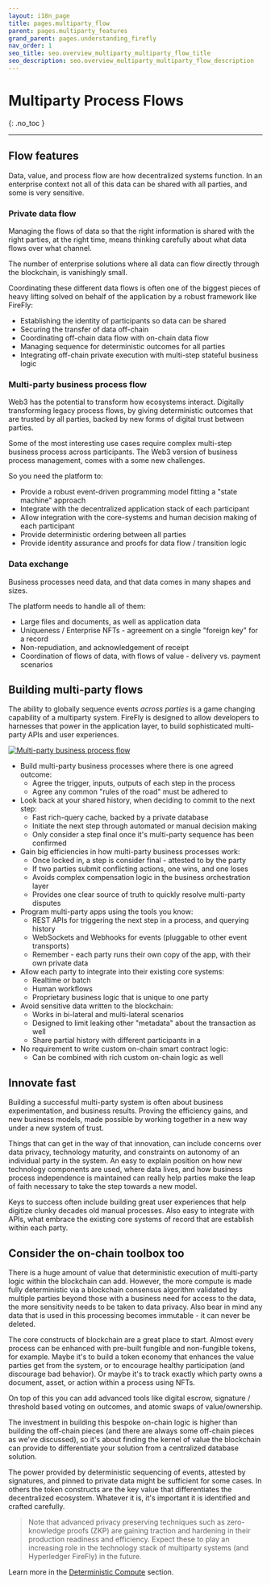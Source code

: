 ```yaml
---
layout: i18n_page
title: pages.multiparty_flow
parent: pages.multiparty_features
grand_parent: pages.understanding_firefly
nav_order: 1
seo_title: seo.overview_multiparty_multiparty_flow_title
seo_description: seo.overview_multiparty_multiparty_flow_description
---
```


# Multiparty Process Flows
{: .no_toc }

---

## Flow features

Data, value, and process flow are how decentralized systems function. In an enterprise context
not all of this data can be shared with all parties, and some is very sensitive.

### Private data flow

Managing the flows of data so that the right information is shared with the right parties,
at the right time, means thinking carefully about what data flows over what channel.

The number of enterprise solutions where all data can flow directly through the blockchain,
is vanishingly small.

Coordinating these different data flows is often one of the biggest pieces of heavy lifting solved
on behalf of the application by a robust framework like FireFly:

- Establishing the identity of participants so data can be shared
- Securing the transfer of data off-chain
- Coordinating off-chain data flow with on-chain data flow
- Managing sequence for deterministic outcomes for all parties
- Integrating off-chain private execution with multi-step stateful business logic

### Multi-party business process flow

Web3 has the potential to transform how ecosystems interact. Digitally transforming
legacy process flows, by giving deterministic outcomes that are trusted by all parties,
backed by new forms of digital trust between parties.

Some of the most interesting use cases require complex multi-step business process across
participants. The Web3 version of business process management, comes with a some new challenges.

So you need the platform to:

- Provide a robust event-driven programming model fitting a "state machine" approach
- Integrate with the decentralized application stack of each participant
- Allow integration with the core-systems and human decision making of each participant
- Provide deterministic ordering between all parties
- Provide identity assurance and proofs for data flow / transition logic

### Data exchange

Business processes need data, and that data comes in many shapes and sizes.

The platform needs to handle all of them:

- Large files and documents, as well as application data
- Uniqueness / Enterprise NFTs - agreement on a single "foreign key" for a record
- Non-repudiation, and acknowledgement of receipt
- Coordination of flows of data, with flows of value - delivery vs. payment scenarios

## Building multi-party flows

The ability to globally sequence events _across parties_ is a game changing capability of a multiparty
system. FireFly is designed to allow developers to harnesses that power in the application layer, to build
sophisticated multi-party APIs and user experiences.

[![Multi-party business process flow](../../images/multiparty_business_process_flow.jpg "Multi-party business process flow")](../../images/multiparty_business_process_flow.jpg)

- Build multi-party business processes where there is one agreed outcome:
  - Agree the trigger, inputs, outputs of each step in the process
  - Agree any common "rules of the road" must be adhered to
- Look back at your shared history, when deciding to commit to the next step:
  - Fast rich-query cache, backed by a private database
  - Initiate the next step through automated or manual decision making
  - Only consider a step final once it's multi-party sequence has been confirmed
- Gain big efficiencies in how multi-party business processes work:
  - Once locked in, a step is consider final - attested to by the party
  - If two parties submit conflicting actions, one wins, and one loses
  - Avoids complex compensation logic in the business orchestration layer
  - Provides one clear source of truth to quickly resolve multi-party disputes
- Program multi-party apps using the tools you know:
  - REST APIs for triggering the next step in a process, and querying history
  - WebSockets and Webhooks for events (pluggable to other event transports)
  - Remember - each party runs their own copy of the app, with their own private data
- Allow each party to integrate into their existing core systems:
  - Realtime or batch
  - Human workflows
  - Proprietary business logic that is unique to one party
- Avoid sensitive data written to the blockchain:
  - Works in bi-lateral and multi-lateral scenarios
  - Designed to limit leaking other "metadata" about the transaction as well
  - Share partial history with different participants in a
- No requirement to write custom on-chain smart contract logic:
  - Can be combined with rich custom on-chain logic as well

## Innovate fast

Building a successful multi-party system is often about business experimentation, and business results.
Proving the efficiency gains, and new business models, made possible by working together in a new way
under a new system of trust.

Things that can get in the way of that innovation, can include concerns over data privacy, technology
maturity, and constraints on autonomy of an individual party in the system. An easy to explain position
on how new technology components are used, where data lives, and how business process independence
is maintained can really help parties make the leap of faith necessary to take the step towards a new
model.

Keys to success often include building great user experiences that help digitize clunky decades old
manual processes. Also easy to integrate with APIs, what embrace the existing core systems of record
that are establish within each party.

## Consider the on-chain toolbox too

There is a huge amount of value that deterministic execution of multi-party logic within the blockchain can add.
However, the more compute is made fully deterministic via a blockchain consensus algorithm validated
by multiple parties beyond those with a business need for access to the data, the more sensitivity
needs to be taken to data privacy. Also bear in mind any data that is used in this processing
becomes immutable - it can never be deleted.

The core constructs of blockchain are a great place to start.
Almost every process can be enhanced with pre-built fungible and non-fungible tokens, for example.
Maybe it's to build a token economy that enhances the value parties get from the system,
or to encourage healthy participation (and discourage bad behavior).
Or maybe it's to track exactly which party owns a document, asset, or action within a process using NFTs.

On top of this you can add advanced tools like digital escrow, signature / threshold based voting
on outcomes, and atomic swaps of value/ownership.

The investment in building this bespoke on-chain logic is higher than building the off-chain pieces
(and there are always some off-chain pieces as we've discussed), so it's about finding the kernel
of value the blockchain can provide to differentiate your solution from a centralized database solution.

The power provided by deterministic sequencing of events, attested by signatures, and pinned
to private data might be sufficient for some cases. In others the token constructs are the key value
that differentiates the decentralized ecosystem. Whatever it is, it's important it is identified and
crafted carefully. 

> Note that advanced privacy preserving techniques such as zero-knowledge proofs (ZKP) are gaining traction
> and hardening in their production readiness and efficiency. Expect these to play an increasing
> role in the technology stack of multiparty systems (and Hyperledger FireFly) in the future.

Learn more in the [Deterministic Compute](./deterministic.md) section.
